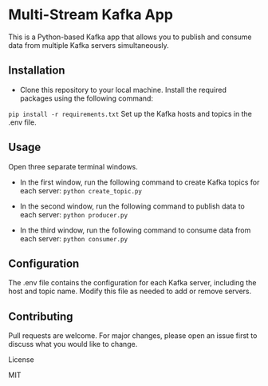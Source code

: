 # Multi-Stream Kafka App

This is a Python-based Kafka app that allows you to publish and consume data from multiple Kafka servers simultaneously.

## Installation
- Clone this repository to your local machine.
Install the required packages using the following command:

`pip install -r requirements.txt`
Set up the Kafka hosts and topics in the .env file.

## Usage
Open three separate terminal windows.

- In the first window, run the following command to create Kafka topics for each server:
`python create_topic.py`

- In the second window, run the following command to publish data to each server:
`python producer.py`

- In the third window, run the following command to consume data from each server:
`python consumer.py`

## Configuration
The .env file contains the configuration for each Kafka server, including the host and topic name. Modify this file as needed to add or remove servers.

## Contributing
Pull requests are welcome. For major changes, please open an issue first to discuss what you would like to change.

License

MIT
